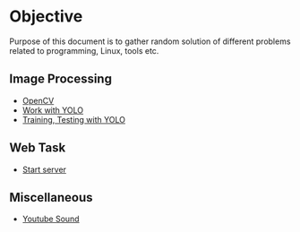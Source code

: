 # Objective

Purpose of this document is to gather random solution of different problems
related to programming, Linux, tools etc.

## Image Processing

- [OpenCV](opencv.md)
- [Work with YOLO](command_for_yolo.md)
- [Training, Testing with YOLO](training_testing_yolo.md)

## Web Task
- [Start server](start_server.md)

## Miscellaneous
- [Youtube Sound](youtube_sound.md)


<!--
For full documentation visit [mkdocs.org](https://mkdocs.org).

## Commands

* `mkdocs new [dir-name]` - Create a new project.
* `mkdocs serve` - Start the live-reloading docs server.
* `mkdocs build` - Build the documentation site.
* `mkdocs help` - Print this help message.

## Project layout

    mkdocs.yml    # The configuration file.
    docs/
        index.md  # The documentation homepage.
        ...       # Other markdown pages, images and other files.

-->
